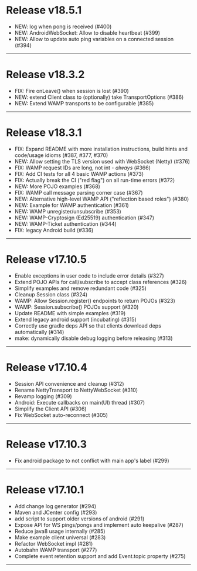 # Release v18.5.1

* NEW: log when pong is received (#400)
* NEW: AndroidWebSocket: Allow to disable heartbeat (#399)
* NEW: Allow to update auto ping variables on a connected session (#394)

---

# Release v18.3.2

* FIX: Fire onLeave() when session is lost (#390)
* NEW: extend Client class to (optionally) take TransportOptions (#386)
* NEW: Extend WAMP transports to be configurable (#385)

---

# Release v18.3.1

* FIX: Expand README with more installation instructions, build hints and code/usage idioms (#387, #377, #370)
* NEW: Allow setting the TLS version used with WebSocket (Netty) (#376)
* FIX: WAMP request IDs are long, not int - _always_ (#366)
* FIX: Add CI tests for all 4 basic WAMP actions (#373)
* FIX: Actually break the CI ("red flag") on all run-time errors (#372)
* NEW: More POJO examples (#368)
* FIX: WAMP call message parsing corner case (#367)
* NEW: Alternative high-level WAMP API ("reflection based roles") (#380)
* NEW: Example for WAMP authentication (#361)
* NEW: WAMP unregister/unsubscribe (#353)
* NEW: WAMP-Cryptosign (Ed25519) authentication (#347)
* NEW: WAMP-Ticket authentication (#344)
* FIX: legacy Android build (#336)

---

# Release v17.10.5

* Enable exceptions in user code to include error details (#327)
* Extend POJO APIs for call/subscribe to accept class references (#326)
* Simplify examples and remove redundant code (#325)
* Cleanup Session class (#324)
* WAMP: Allow Session.register() endpoints to return POJOs (#323)
* WAMP: Session.subscribe() POJOs support (#320)
* Update README with simple examples (#319)
* Extend legacy android support (incubating) (#315)
* Correctly use gradle deps API so that clients download deps automatically (#314)
* make: dynamically disable debug logging before releasing (#313)

---

# Release v17.10.4

* Session API convenience and cleanup (#312)
* Rename NettyTransport to NettyWebSocket (#310)
* Revamp logging (#309)
* Android: Execute callbacks on main(UI) thread (#307)
* Simplify the Client API (#306)
* Fix WebSocket auto-reconnect (#305)

---

# Release v17.10.3

* Fix android package to not conflict with main app's label (#299)

---

# Release v17.10.1

* Add change log generator (#294)
* Maven and JCenter config (#293)
* add script to support older versions of android (#291)
* Expose API for WS pings/pongs and implement auto keepalive (#287)
* Reduce java8 usage internally (#285)
* Make example client universal (#283)
* Refactor WebSocket impl (#281)
* Autobahn WAMP transport (#277)
* Complete event retention support and add Event.topic property (#275)

---
